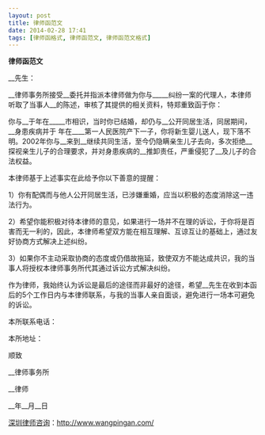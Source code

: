 ```yaml
---
layout: post
title: 律师函范文
date: 2014-02-28 17:41
tags: [律师函格式, 律师函范文, 律师函范文格式]
---
```

<strong>律师函范文</strong>

__先生：

__律师事务所接受__委托并指派本律师做为你与_____纠纷一案的代理人，本律师听取了当事人__的陈述，审核了其提供的相关资料，特郑重致函于你：

你与__于年在_____市相识，当时你已结婚，却仍与__公开同居生活，同居期间，__身患疾病并于 年在____第一人民医院产下一子，你将新生婴儿送人，现下落不明。2002年你与__来到__继续共同生活，至今仍隐瞒亲生儿子去向，多次拒绝__探视亲生儿子的合理要求，并对身患疾病的__推卸责任，严重侵犯了__及儿子的合法权益。

本律师基于上述事实在此给予你以下善意的提醒：

1）你有配偶而与他人公开同居生活，已涉嫌重婚，应当以积极的态度消除这一违法行为。

2）希望你能积极对待本律师的意见，如果进行一场并不在理的诉讼，于你将是百害而无一利的，因此，本律师希望双方能在相互理解、互谅互让的基础上，通过友好协商方式解决上述纠纷。

3）如果你不主动采取协商的态度或仍借故拖延，致使双方不能达成共识，我的当事人将授权本律师事务所代其通过诉讼方式解决纠纷。

作为律师，我始终认为诉讼是最后的途径而非最好的途径，希望__先生在收到本函后的5个工作日内与本律师联系，与我的当事人亲自面谈，避免进行一场本可避免的诉讼。

本所联系电话：

本所地址：

顺致

__律师事务所

__律师

__年__月__日

<a href="http://www.wangpingan.com/">深圳律师咨询</a>：<a href="http://www.wangpingan.com/">http://www.wangpingan.com/</a>

